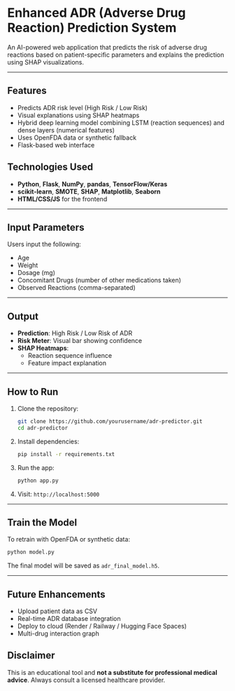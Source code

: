 # Enhanced ADR (Adverse Drug Reaction) Prediction System

An AI-powered web application that predicts the risk of adverse drug reactions based on patient-specific parameters and explains the prediction using SHAP visualizations.

---

## Features

- Predicts ADR risk level (High Risk / Low Risk)
- Visual explanations using SHAP heatmaps
- Hybrid deep learning model combining LSTM (reaction sequences) and dense layers (numerical features)
- Uses OpenFDA data or synthetic fallback
- Flask-based web interface



## Technologies Used

- **Python**, **Flask**, **NumPy**, **pandas**, **TensorFlow/Keras**
- **scikit-learn**, **SMOTE**, **SHAP**, **Matplotlib**, **Seaborn**
- **HTML/CSS/JS** for the frontend

---

## Input Parameters

Users input the following:

- Age
- Weight
- Dosage (mg)
- Concomitant Drugs (number of other medications taken)
- Observed Reactions (comma-separated)

---

## Output

- **Prediction**: High Risk / Low Risk of ADR
- **Risk Meter**: Visual bar showing confidence
- **SHAP Heatmaps**:
  - Reaction sequence influence
  - Feature impact explanation

---

## How to Run

1. Clone the repository:
   ```bash
   git clone https://github.com/yourusername/adr-predictor.git
   cd adr-predictor
   ```

2. Install dependencies:
   ```bash
   pip install -r requirements.txt
   ```

3. Run the app:
   ```bash
   python app.py
   ```

4. Visit: `http://localhost:5000`

---

## Train the Model
To retrain with OpenFDA or synthetic data:
```bash
python model.py
```
The final model will be saved as `adr_final_model.h5`.

---

## Future Enhancements

- Upload patient data as CSV
- Real-time ADR database integration
- Deploy to cloud (Render / Railway / Hugging Face Spaces)
- Multi-drug interaction graph



## Disclaimer
This is an educational tool and **not a substitute for professional medical advice**.
Always consult a licensed healthcare provider.
